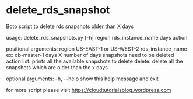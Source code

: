 # delete_rds_snapshot
Boto script to delete rds snapshots older than X days

usage: delete_rds_snapshots.py [-h] region rds_instance_name days action

positional arguments:
  region             US-EAST-1 or US-WEST-2
  rds_instance_name  ex: db-master-1
  days               X number of days snapshots need to be deleted
  action             list: prints all the available snapshots to delete
                     delete: delete all the snapshots which are older than the
                     x days

optional arguments:
  -h, --help         show this help message and exit

for more script please visit https://cloudtutorialsblog.wordpress.com
